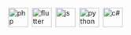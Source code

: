 <img title="php" width="40" height="40" src="https://cdn.jsdelivr.net/gh/devicons/devicon/icons/php/php-original.svg" />&nbsp;
<img title="flutter" width="40" height="40" src="https://cdn.jsdelivr.net/gh/devicons/devicon/icons/flutter/flutter-original.svg" />&nbsp;
<img title="js" width="40" height="40" src="https://cdn.jsdelivr.net/gh/devicons/devicon/icons/javascript/javascript-original.svg" />&nbsp;
<img title="python" width="40" height="40" src="https://cdn.jsdelivr.net/gh/devicons/devicon/icons/python/python-original.svg" />&nbsp;
<img title="c#" width="40" height="40" src="https://cdn.jsdelivr.net/gh/devicons/devicon/icons/csharp/csharp-original.svg" />&nbsp;

